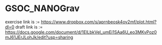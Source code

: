 # GSOC_NANOGrav

exercise link is  := https://www.dropbox.com/s/aprnbeosk4ov2mf/plot.html?dl=0
draft link is :=  https://docs.google.com/document/d/1ElLbkVel_umEi1SAa6U_eo3MKvPoz0mJ61JErJLohJk/edit?usp=sharing